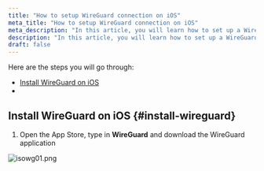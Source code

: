 ```yaml
---
title: "How to setup WireGuard connection on iOS"
meta_title: "How to setup WireGuard connection on iOS"
meta_description: "In this article, you will learn how to set up a WireGuard connection on your iOS device."
description: "In this article, you will learn how to set up a WireGuard connection on your iOS device."
draft: false
---
```


Here are the steps you will go through:

- [Install WireGuard on iOS](#install-wireguard)
- 


## Install WireGuard on iOS {#install-wireguard}

1. Open the App Store, type in **WireGuard** and download the WireGuard application

![isowg01.png](/images/faq-articles/ioswg01.webp)